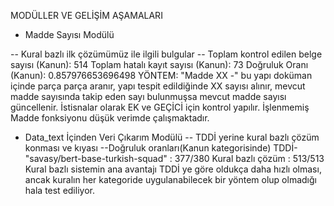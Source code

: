 

MODÜLLER VE GELİŞİM AŞAMALARI
- Madde Sayısı Modülü

-- Kural bazlı ilk çözümümüz ile ilgili bulgular
-- Toplam kontrol edilen belge sayısı (Kanun): 514
Toplam hatalı kayıt sayısı (Kanun): 73
Doğruluk Oranı (Kanun): 0.857976653696498
YÖNTEM: "Madde XX -" bu yapı doküman içinde parça parça aranır, yapı tespit edildiğinde XX sayısı alınır, mevcut madde sayısında takip eden sayı bulunmuşsa mevcut madde sayısı güncellenir. İstisnalar olarak EK ve GEÇİCİ için kontrol yapılır. İşlenmemiş Madde fonksiyonu düşük verimde çalışmaktadır.

- Data_text İçinden Veri Çıkarım Modülü
-- TDDİ yerine kural bazlı çözüm konması ve kıyası
--Doğruluk oranları(Kanun kategorisinde)
TDDİ-"savasy/bert-base-turkish-squad" : 377/380
Kural bazlı çözüm : 513/513 
Kural bazlı sistemin ana avantajı TDDİ ye göre oldukça daha hızlı olması, ancak kuralın her kategoride uygulanabilecek bir yöntem olup olmadığı hala test ediliyor.
